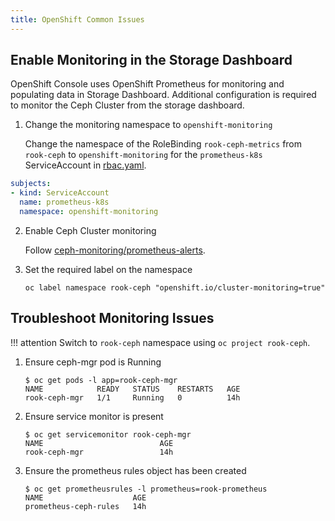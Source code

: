 ```yaml
---
title: OpenShift Common Issues
---
```


## Enable Monitoring in the Storage Dashboard

OpenShift Console uses OpenShift Prometheus for monitoring and populating data in Storage Dashboard. Additional configuration is required to monitor the Ceph Cluster from the storage dashboard.

1. Change the monitoring namespace to `openshift-monitoring`

   Change the namespace of the RoleBinding `rook-ceph-metrics` from `rook-ceph` to `openshift-monitoring` for the `prometheus-k8s` ServiceAccount in [rbac.yaml](https://github.com/rook/rook/blob/master/deploy/examples/monitoring/rbac.yaml#L70).

```yaml
subjects:
- kind: ServiceAccount
  name: prometheus-k8s
  namespace: openshift-monitoring
```

2. Enable Ceph Cluster monitoring

    Follow [ceph-monitoring/prometheus-alerts](../Storage-Configuration/Monitoring/ceph-monitoring.md#prometheus-alerts).

3. Set the required label on the namespace

    ```console
    oc label namespace rook-ceph "openshift.io/cluster-monitoring=true"
    ```

## Troubleshoot Monitoring Issues

!!! attention
    Switch to `rook-ceph` namespace using `oc project rook-ceph`.

1. Ensure ceph-mgr pod is Running

    ```console
    $ oc get pods -l app=rook-ceph-mgr
    NAME            READY   STATUS    RESTARTS   AGE
    rook-ceph-mgr   1/1     Running   0          14h
    ```

2. Ensure service monitor is present

    ```console
    $ oc get servicemonitor rook-ceph-mgr
    NAME                          AGE
    rook-ceph-mgr                 14h
    ```

3. Ensure the prometheus rules object has been created

    ```console
    $ oc get prometheusrules -l prometheus=rook-prometheus
    NAME                    AGE
    prometheus-ceph-rules   14h
    ```
